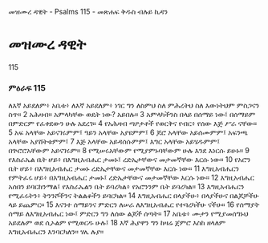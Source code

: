 ﻿
 መዝሙረ ዳዊት - Psalms 115 - መጽሐፍ ቅዱስ ብሉይ ኪዳን
# መዝሙረ ዳዊት
115
### ምዕራፍ 115
 ለእኛ አይደለም፥ አቤቱ፥ ለእኛ አይደለም፥ ነገር ግን ለስምህ ስለ ምሕረትህ ስለ እውነትህም ምስጋናን ስጥ።
2  አሕዛብ። አምላካቸው ወዴት ነው? አይበሉ።
3  አምላካችንስ በላይ በሰማይ ነው፤ በሰማይም በምድርም የፈቀደውን ሁሉ አደረገ።
4  የአሕዛብ ጣዖታቶች የወርቅና የብር፥ የሰው እጅ ሥራ ናቸው።
5  አፍ አላቸው አይናገሩምም፤ ዓይን አላቸው አያዩምም፤
6  ጆሮ አላቸው አይሰሙምም፤ አፍንጫ አላቸው አያሸትቱምም፤
7  እጅ አላቸው አይዳሰሱምም፤ እግር አላቸው አይሄዱምም፤ በጕሮሮአቸውም አይናገሩም።
8  የሚሠሩአቸውም የሚያምኑባቸውም ሁሉ እንደ እነርሱ ይሁኑ።
9  የእስራኤል ቤት ሆይ፥ በእግዚአብሔር ታመኑ፤ ረድኤታቸውና መታመኛቸው እርሱ ነው።
10  የአሮን ቤት ሆይ፥ በእግዚአብሔር ታመኑ ረድኤታቸውና መታመኛቸው እርሱ ነው።
11  እግዚአብሔርን የምትፈሩ ሆይ፥ በእግዚአብሔር ታመኑ፤ ረድኤታቸውና መታመኛቸው እርሱ ነው።
12  እግዚአብሔር አሰበን ይባርከንማል፤ የእስራኤልን ቤት ይባረካል፥ የአሮንንም ቤት ይባረካል።
13  እግዚአብሔርን የሚፈሩትን፥ ትንንሾችንና ትልልቆችን ይባርካል።
14  እግዚአብሔር በላያችሁ፥ በላያችሁና በልጆቻችሁ ላይ ይጨምር።
15  እናንተ ሰማይንና ምድርን ለሠራ ለእግዚአብሔር የተባረካችሁ ናችሁ።
16  የሰማያት ሰማይ ለእግዚአብሔር ነው፤ ምድርን ግን ለሰው ልጆች ሰጣት።
17  አቤቱ፥ ሙታን የሚያመሰግኑህ አይደሉም ወደ ሲኦልም የሚወርዱ ሁሉ፤
18  እኛ ሕያዋን ግን ከዛሬ ጀምሮ እስከ ዘላለም እግዚአብሔርን እንባርካለን። ሃሌ ሉያ። 
